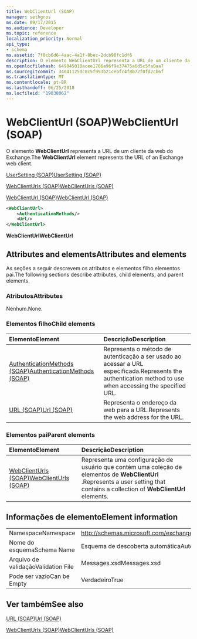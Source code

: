 ```yaml
---
title: WebClientUrl (SOAP)
manager: sethgros
ms.date: 09/17/2015
ms.audience: Developer
ms.topic: reference
localization_priority: Normal
api_type:
- schema
ms.assetid: 7f8cb6d6-4aac-4a1f-8bec-2dcb90fc1df6
description: O elemento WebClientUrl representa a URL de um cliente da web do Exchange.
ms.openlocfilehash: 649845018acee1706a96f9e37475a6d5c5fa0aa7
ms.sourcegitcommit: 34041125dc8c5f993b21cebfc4f8b72f0fd2cb6f
ms.translationtype: MT
ms.contentlocale: pt-BR
ms.lasthandoff: 06/25/2018
ms.locfileid: "19838062"
---
```

# <a name="webclienturl-soap"></a><span data-ttu-id="1f6ff-103">WebClientUrl (SOAP)</span><span class="sxs-lookup"><span data-stu-id="1f6ff-103">WebClientUrl (SOAP)</span></span>

<span data-ttu-id="1f6ff-104">O elemento **WebClientUrl** representa a URL de um cliente da web do Exchange.</span><span class="sxs-lookup"><span data-stu-id="1f6ff-104">The **WebClientUrl** element represents the URL of an Exchange web client.</span></span> 
  
[<span data-ttu-id="1f6ff-105">UserSetting (SOAP)</span><span class="sxs-lookup"><span data-stu-id="1f6ff-105">UserSetting (SOAP)</span></span>](usersetting-soap.md)
  
[<span data-ttu-id="1f6ff-106">WebClientUrls (SOAP)</span><span class="sxs-lookup"><span data-stu-id="1f6ff-106">WebClientUrls (SOAP)</span></span>](webclienturls-soap.md)
  
[<span data-ttu-id="1f6ff-107">WebClientUrl (SOAP)</span><span class="sxs-lookup"><span data-stu-id="1f6ff-107">WebClientUrl (SOAP)</span></span>](webclienturl-soap.md)
  
```XML
<WebClientUrl>
    <AuthenticationMethods/>
    <Url/>
</WebClientUrl>
```

 <span data-ttu-id="1f6ff-108">**WebClientUrl**</span><span class="sxs-lookup"><span data-stu-id="1f6ff-108">**WebClientUrl**</span></span>
## <a name="attributes-and-elements"></a><span data-ttu-id="1f6ff-109">Attributes and elements</span><span class="sxs-lookup"><span data-stu-id="1f6ff-109">Attributes and elements</span></span>

<span data-ttu-id="1f6ff-110">As seções a seguir descrevem os atributos e elementos filho elementos pai.</span><span class="sxs-lookup"><span data-stu-id="1f6ff-110">The following sections describe attributes, child elements, and parent elements.</span></span>
  
### <a name="attributes"></a><span data-ttu-id="1f6ff-111">Atributos</span><span class="sxs-lookup"><span data-stu-id="1f6ff-111">Attributes</span></span>

<span data-ttu-id="1f6ff-112">Nenhum.</span><span class="sxs-lookup"><span data-stu-id="1f6ff-112">None.</span></span>
  
### <a name="child-elements"></a><span data-ttu-id="1f6ff-113">Elementos filho</span><span class="sxs-lookup"><span data-stu-id="1f6ff-113">Child elements</span></span>

|<span data-ttu-id="1f6ff-114">**Elemento**</span><span class="sxs-lookup"><span data-stu-id="1f6ff-114">**Element**</span></span>|<span data-ttu-id="1f6ff-115">**Descrição**</span><span class="sxs-lookup"><span data-stu-id="1f6ff-115">**Description**</span></span>|
|:-----|:-----|
|[<span data-ttu-id="1f6ff-116">AuthenticationMethods (SOAP)</span><span class="sxs-lookup"><span data-stu-id="1f6ff-116">AuthenticationMethods (SOAP)</span></span>](authenticationmethods-soap.md) <br/> |<span data-ttu-id="1f6ff-117">Representa o método de autenticação a ser usado ao acessar a URL especificada.</span><span class="sxs-lookup"><span data-stu-id="1f6ff-117">Represents the authentication method to use when accessing the specified URL.</span></span>  <br/> |
|[<span data-ttu-id="1f6ff-118">URL (SOAP)</span><span class="sxs-lookup"><span data-stu-id="1f6ff-118">Url (SOAP)</span></span>](url-soap.md) <br/> |<span data-ttu-id="1f6ff-119">Representa o endereço da web para a URL.</span><span class="sxs-lookup"><span data-stu-id="1f6ff-119">Represents the web address for the URL.</span></span>  <br/> |
   
### <a name="parent-elements"></a><span data-ttu-id="1f6ff-120">Elementos pai</span><span class="sxs-lookup"><span data-stu-id="1f6ff-120">Parent elements</span></span>

|<span data-ttu-id="1f6ff-121">**Elemento**</span><span class="sxs-lookup"><span data-stu-id="1f6ff-121">**Element**</span></span>|<span data-ttu-id="1f6ff-122">**Descrição**</span><span class="sxs-lookup"><span data-stu-id="1f6ff-122">**Description**</span></span>|
|:-----|:-----|
|[<span data-ttu-id="1f6ff-123">WebClientUrls (SOAP)</span><span class="sxs-lookup"><span data-stu-id="1f6ff-123">WebClientUrls (SOAP)</span></span>](webclienturls-soap.md) <br/> |<span data-ttu-id="1f6ff-124">Representa uma configuração de usuário que contém uma coleção de elementos de **WebClientUrl** .</span><span class="sxs-lookup"><span data-stu-id="1f6ff-124">Represents a user setting that contains a collection of **WebClientUrl** elements.</span></span>  <br/> |
   
## <a name="element-information"></a><span data-ttu-id="1f6ff-125">Informações de elemento</span><span class="sxs-lookup"><span data-stu-id="1f6ff-125">Element information</span></span>

|||
|:-----|:-----|
|<span data-ttu-id="1f6ff-126">Namespace</span><span class="sxs-lookup"><span data-stu-id="1f6ff-126">Namespace</span></span>  <br/> |http://schemas.microsoft.com/exchange/2010/Autodiscover  <br/> |
|<span data-ttu-id="1f6ff-127">Nome do esquema</span><span class="sxs-lookup"><span data-stu-id="1f6ff-127">Schema Name</span></span>  <br/> |<span data-ttu-id="1f6ff-128">Esquema de descoberta automática</span><span class="sxs-lookup"><span data-stu-id="1f6ff-128">Autodiscover schema</span></span>  <br/> |
|<span data-ttu-id="1f6ff-129">Arquivo de validação</span><span class="sxs-lookup"><span data-stu-id="1f6ff-129">Validation File</span></span>  <br/> |<span data-ttu-id="1f6ff-130">Messages.xsd</span><span class="sxs-lookup"><span data-stu-id="1f6ff-130">Messages.xsd</span></span>  <br/> |
|<span data-ttu-id="1f6ff-131">Pode ser vazio</span><span class="sxs-lookup"><span data-stu-id="1f6ff-131">Can be Empty</span></span>  <br/> |<span data-ttu-id="1f6ff-132">Verdadeiro</span><span class="sxs-lookup"><span data-stu-id="1f6ff-132">True</span></span>  <br/> |
   
## <a name="see-also"></a><span data-ttu-id="1f6ff-133">Ver também</span><span class="sxs-lookup"><span data-stu-id="1f6ff-133">See also</span></span>



[<span data-ttu-id="1f6ff-134">URL (SOAP)</span><span class="sxs-lookup"><span data-stu-id="1f6ff-134">Url (SOAP)</span></span>](url-soap.md)
  
[<span data-ttu-id="1f6ff-135">WebClientUrls (SOAP)</span><span class="sxs-lookup"><span data-stu-id="1f6ff-135">WebClientUrls (SOAP)</span></span>](webclienturls-soap.md)

